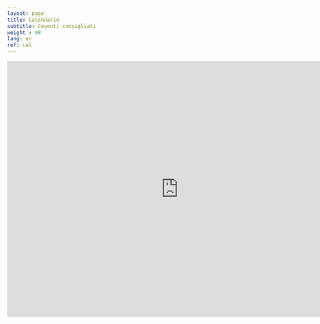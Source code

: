 ```yaml
---
layout: page
title: Calendario
subtitle: Ceventi consigliati
weight : 98
lang: en
ref: cal
---
```


<iframe src="https://calendar.google.com/calendar/embed?height=600&amp;wkst=1&amp;bgcolor=%23ffffff&amp;ctz=Europe%2FRome&amp;src=Z2dmOXRsaGc3cmk3Mmo2bXRzcHI3YzZoczRAZ3JvdXAuY2FsZW5kYXIuZ29vZ2xlLmNvbQ&amp;color=%23402175" style="border-width:0" width="800" height="600" frameborder="0" scrolling="no"></iframe>
